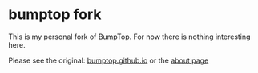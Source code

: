 bumptop fork
============
This is my personal fork of BumpTop.  For now there is nothing interesting here.

Please see the original: [bumptop.github.io](http:/bumptop.github.io) or the [about page](https://github.com/bumptop/BumpTop/wiki)
